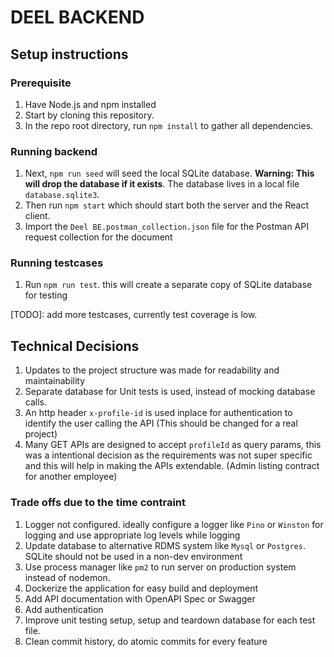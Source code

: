 # DEEL BACKEND

## Setup instructions

### Prerequisite

1. Have Node.js and npm installed
2. Start by cloning this repository.
3. In the repo root directory, run `npm install` to gather all dependencies.

### Running backend

1. Next, `npm run seed` will seed the local SQLite database. **Warning: This will drop the database if it exists**. The database lives in a local file `database.sqlite3`.
2. Then run `npm start` which should start both the server and the React client.
3. Import the `Deel BE.postman_collection.json` file for the Postman API request collection for the document

### Running testcases

1. Run `npm run test`. this will create a separate copy of SQLite database for testing

[TODO]: add more testcases, currently test coverage is low.

## Technical Decisions

1. Updates to the project structure was made for readability and maintainability
2. Separate database for Unit tests is used, instead of mocking database calls.
3. An http header `x-profile-id` is used inplace for authentication to identify the user calling the API (This should be changed for a real project)
4. Many GET APIs are designed to accept `profileId` as query params, this was a intentional decision as the requirements was not super specific and this will help in making the APIs extendable. (Admin listing contract for another employee)

### Trade offs due to the time contraint

1. Logger not configured. ideally configure a logger like `Pino` or `Winston` for logging and use appropriate log levels while logging
2. Update database to alternative RDMS system like `Mysql` or `Postgres`. SQLite should not be used in a non-dev environment
3. Use process manager like `pm2` to run server on production system instead of nodemon.
4. Dockerize the application for easy build and deployment
5. Add API documentation with OpenAPI Spec or Swagger
6. Add authentication
7. Improve unit testing setup, setup and teardown database for each test file.
8. Clean commit history, do atomic commits for every feature
